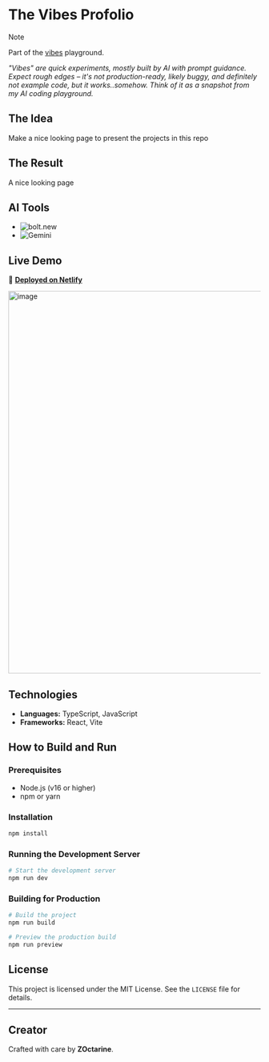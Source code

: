 # The Vibes Profolio

> [!NOTE] 
> Part of the [vibes](https://github.com/vibes) playground.
>
> *"Vibes" are quick experiments, mostly built by AI with prompt guidance. Expect rough edges – it's not production-ready, likely buggy, and definitely not example code, but it works..somehow. Think of it as a snapshot from my AI coding playground.*


## The Idea  
Make a nice looking page to present the projects in this repo

## The Result  
A nice looking page

## AI Tools
- ![bolt.new](https://img.shields.io/badge/Bolt.new-80%25-blue?style=social)
- ![Gemini](https://img.shields.io/badge/Gemini-images-blue?style=social)

## Live Demo  
🚀 [**Deployed on Netlify**](https://gleaming-platypus-039e51.netlify.app/)

<img width="764" alt="image" src="https://github.com/user-attachments/assets/6371d15e-bc52-4ec3-856f-0e2c785e0890" />

## Technologies  
- **Languages:** TypeScript, JavaScript  
- **Frameworks:** React, Vite  


## How to Build and Run  

### Prerequisites  
- Node.js (v16 or higher)  
- npm or yarn  

### Installation  
```bash
npm install
```

### Running the Development Server  
```bash
# Start the development server
npm run dev
```

### Building for Production  
```bash
# Build the project
npm run build

# Preview the production build
npm run preview
```

## License  
This project is licensed under the MIT License. See the `LICENSE` file for details.

---

## Creator  
Crafted with care by **ZOctarine**.
